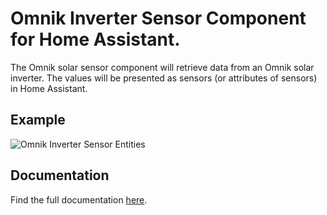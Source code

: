 # Omnik Inverter Sensor Component for Home Assistant.

The Omnik solar sensor component will retrieve data from an Omnik solar inverter.
The values will be presented as sensors (or attributes of sensors) in Home Assistant.

## Example
![Omnik Inverter Sensor Entities](https://github.com/robbinjanssen/home-assistant-omnik-inverter/blob/master/images/entities.png)

## Documentation
Find the full documentation [here](https://github.com/robbinjanssen/home-assistant-omnik-inverter/blob/master/README.md).